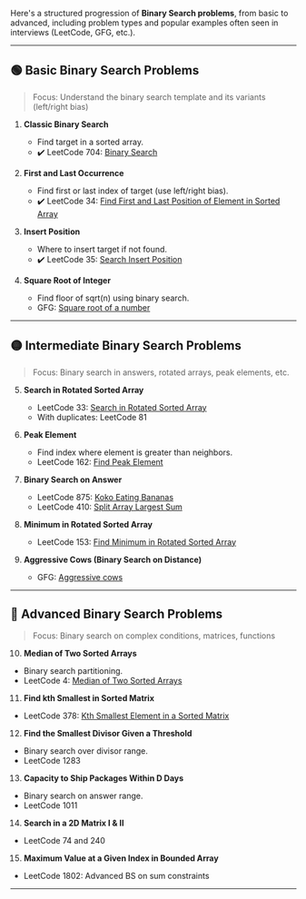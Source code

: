 Here's a structured progression of **Binary Search problems**, from basic to advanced, including problem types and popular examples often seen in interviews (LeetCode, GFG, etc.).

---

## 🟢 Basic Binary Search Problems

> Focus: Understand the binary search template and its variants (left/right bias)

1. **Classic Binary Search**

   * Find target in a sorted array.
   * ✔️ LeetCode 704: [Binary Search](https://leetcode.com/problems/binary-search/)

2. **First and Last Occurrence**

   * Find first or last index of target (use left/right bias).
   * ✔️ LeetCode 34: [Find First and Last Position of Element in Sorted Array](https://leetcode.com/problems/find-first-and-last-position-of-element-in-sorted-array/)

3. **Insert Position**

   * Where to insert target if not found.
   * ✔️ LeetCode 35: [Search Insert Position](https://leetcode.com/problems/search-insert-position/)

4. **Square Root of Integer**

   * Find floor of sqrt(n) using binary search.
   * GFG: [Square root of a number](https://www.geeksforgeeks.org/square-root-of-an-integer/)

---

## 🟡 Intermediate Binary Search Problems

> Focus: Binary search in answers, rotated arrays, peak elements, etc.

5. **Search in Rotated Sorted Array**

   * LeetCode 33: [Search in Rotated Sorted Array](https://leetcode.com/problems/search-in-rotated-sorted-array/)
   * With duplicates: LeetCode 81

6. **Peak Element**

   * Find index where element is greater than neighbors.
   * LeetCode 162: [Find Peak Element](https://leetcode.com/problems/find-peak-element/)

7. **Binary Search on Answer**

   * LeetCode 875: [Koko Eating Bananas](https://leetcode.com/problems/koko-eating-bananas/)
   * LeetCode 410: [Split Array Largest Sum](https://leetcode.com/problems/split-array-largest-sum/)

8. **Minimum in Rotated Sorted Array**

   * LeetCode 153: [Find Minimum in Rotated Sorted Array](https://leetcode.com/problems/find-minimum-in-rotated-sorted-array/)

9. **Aggressive Cows (Binary Search on Distance)**

   * GFG: [Aggressive cows](https://www.geeksforgeeks.org/aggressive-cows-dynamic-programming-approach/)

---

## 🔴 Advanced Binary Search Problems

> Focus: Binary search on complex conditions, matrices, functions

10. **Median of Two Sorted Arrays**

* Binary search partitioning.
* LeetCode 4: [Median of Two Sorted Arrays](https://leetcode.com/problems/median-of-two-sorted-arrays/)

11. **Find kth Smallest in Sorted Matrix**

* LeetCode 378: [Kth Smallest Element in a Sorted Matrix](https://leetcode.com/problems/kth-smallest-element-in-a-sorted-matrix/)

12. **Find the Smallest Divisor Given a Threshold**

* Binary search over divisor range.
* LeetCode 1283

13. **Capacity to Ship Packages Within D Days**

* Binary search on answer range.
* LeetCode 1011

14. **Search in a 2D Matrix I & II**

* LeetCode 74 and 240

15. **Maximum Value at a Given Index in Bounded Array**

* LeetCode 1802: Advanced BS on sum constraints

---
